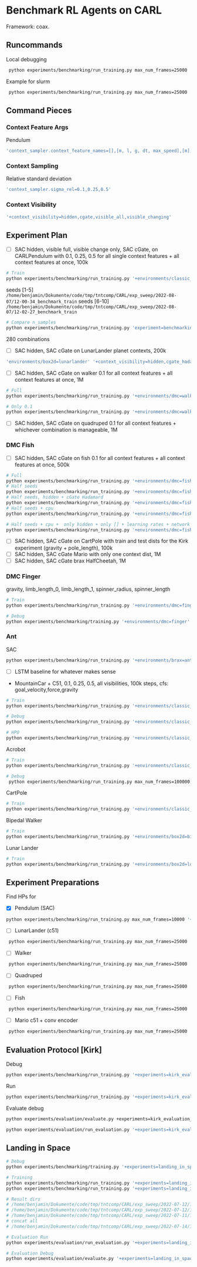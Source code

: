 # Benchmark RL Agents on CARL
Framework: coax.

## Runcommands
Local debugging
```bash
 python experiments/benchmarking/run_training.py max_num_frames=25000 '+environments/classic_control=pendulum' '+context_visibility=hidden' 'wandb.debug=true'
```

Example for slurm
```bash
 python experiments/benchmarking/run_training.py max_num_frames=25000 '+environments/classic_control=pendulum' '+context_visibility=hidden' 'wandb.debug=true' 'seed=range(1,11)' '+slurm=cpushort' -m
```

## Command Pieces

### Context Feature Args
Pendulum
```bash
'context_sampler.context_feature_names=[],[m, l, g, dt, max_speed],[m],[g],[l],[dt],[max_speed]'
```

### Context Sampling
Relative standard deviation
```bash
'context_sampler.sigma_rel=0.1,0.25,0.5'
```

### Context Visibility
```bash
'+context_visibility=hidden,cgate,visible_all,visible_changing'
```


## Experiment Plan
- [ ] SAC hidden, visible full, visible change only, SAC cGate, on CARLPendulum with 0.1, 0.25, 0.5 for all single context features + all context features at once, 100k
```bash
# Train
python experiments/benchmarking/run_training.py '+environments/classic_control=pendulum' 'seed=range(1,11)' '+context_visibility=hidden,cgate_hadamard,cgate_lstm,visible_all,visible_changing' 'context_sampler.context_feature_names=[],[m, l, g, dt, max_speed],[m],[g],[l],[dt],[max_speed]' 'context_sampler.sigma_rel=0.1,0.25,0.5' '+slurm=cpushort' 'hydra.launcher.cpus_per_task=1' 'hydra.launcher.timeout_min=240' -m
```
seeds [1-5]
`/home/benjamin/Dokumente/code/tmp/tntcomp/CARL/exp_sweep/2022-08-07/12-00-34_benchmark_train`
seeds [6-10]
`/home/benjamin/Dokumente/code/tmp/tntcomp/CARL/exp_sweep/2022-08-07/12-02-27_benchmark_train`


```bash
# Compare n_samples
python experiments/benchmarking/run_training.py 'experiment=benchmarking_n_samples' '+environments/classic_control=pendulum' 'seed=range(1,6)' '+context_visibility=hidden,cgate_hadamard,cgate_lstm' 'context_sampler.context_feature_names=[],[m, l, g, dt, max_speed],[m],[g],[l],[dt],[max_speed]' 'context_sampler.n_samples=100,1000,10000' 'context_sampler.sigma_rel=0.1' '+slurm=cpushort' 'hydra.launcher.timeout_min=240' -m
```
280 combinations

- [ ] SAC hidden, SAC cGate on LunarLander planet contexts, 200k
```bash
'environments/box2d=lunarlander' '+context_visibility=hidden,cgate_hadamard'
```
- [ ] SAC hidden, SAC cGate on walker 0.1 for all context features + all context features at once, 1M
```bash
# Full
python experiments/benchmarking/run_training.py '+environments/dmc=walker' 'seed=range(1,11)' '+context_visibility=hidden,cgate_hadamard,cgate_lstm,visible_all,visible_changing' 'context_sampler.context_feature_names=[],[gravity,density,joint_damping],[gravity],[density],[joint_damping]' 'context_sampler.sigma_rel=0.1,0.25,0.5' '+slurm=gpu' -m

# Only 0.1
python experiments/benchmarking/run_training.py '+environments/dmc=walker' 'seed=range(1,11)' '+context_visibility=hidden,cgate_hadamard,cgate_lstm,visible_all,visible_changing' 'context_sampler.context_feature_names=[],[gravity,density,joint_damping],[gravity],[density],[joint_damping]' 'context_sampler.sigma_rel=0.1' '+slurm=cpu' -m
```
- [ ] SAC hidden, SAC cGate on quadruped 0.1 for all context features + whichever combination is manageable, 1M

### DMC Fish
- [ ] SAC hidden, SAC cGate on fish 0.1 for all context features + all context features at once, 500k
```bash
# Full
python experiments/benchmarking/run_training.py '+environments/dmc=fish' 'seed=range(1,11)' '+context_visibility=hidden,cgate_hadamard,cgate_lstm,visible_all,visible_changing' 'context_sampler.context_feature_names=[],[gravity,density,joint_damping],[gravity],[density],[joint_damping]' 'context_sampler.sigma_rel=0.1,0.25,0.5' '+slurm=gpu' -m
# Half seeds
python experiments/benchmarking/run_training.py '+environments/dmc=fish' 'seed=range(1,6)' '+context_visibility=hidden,cgate_hadamard,cgate_lstm,visible_all,visible_changing' 'context_sampler.context_feature_names=[],[gravity,density,joint_damping],[gravity],[density],[joint_damping]' 'context_sampler.sigma_rel=0.1,0.25,0.5' '+slurm=gpu' -m
# Half seeds, hidden + cGate Hadamard
python experiments/benchmarking/run_training.py '+environments/dmc=fish' 'seed=range(1,6)' '+context_visibility=hidden,cgate_hadamard' 'context_sampler.context_feature_names=[],[gravity,density,joint_damping],[gravity],[density],[joint_damping]' 'context_sampler.sigma_rel=0.1,0.25,0.5' '+slurm=gpu' -m
# Half seeds + cpu
python experiments/benchmarking/run_training.py '+environments/dmc=fish' 'seed=range(1,6)' '+context_visibility=hidden,cgate_hadamard,cgate_lstm,visible_all,visible_changing' 'context_sampler.context_feature_names=[],[gravity,density,joint_damping],[gravity],[density],[joint_damping]' 'context_sampler.sigma_rel=0.1,0.25,0.5' '+slurm=cpu' -m

# Half seeds + cpu +  only hidden + only [] + learning rates + network widths
python experiments/benchmarking/run_training.py '+environments/dmc=fish' 'seed=range(1,6)' '+context_visibility=hidden' 'context_sampler.context_feature_names=[]' 'context_sampler.sigma_rel=0.1' '+slurm=cpu' 'learning_rate=0.001,0.02,0.005'  'network.width=32,64' 'hydra.launcher.mem_gb=10' -m
 ```
- [ ] SAC hidden, SAC cGate on CartPole with train and test dists for the Kirk experiment (gravity + pole_length), 100k
- [ ] SAC hidden, SAC cGate Mario with only one context dist, 1M
- [ ] SAC hidden, SAC cGate brax HalfCheetah, 1M

### DMC Finger
gravity, limb_length_0, limb_length_1, spinner_radius, spinner_length
```bash
# Train
python experiments/benchmarking/run_training.py '+environments/dmc=finger' 'seed=range(1,11)' '+context_visibility=hidden,cgate_hadamard,cgate_lstm,visible_all,visible_changing' 'context_sampler.context_feature_names=[],[limb_length_0,limb_length_1,spinner_length],[limb_length_0],[limb_length_1],[spinner_length]' 'context_sampler.sigma_rel=0.1,0.25,0.5' '+slurm=gpu' -m

# Debug
python experiments/benchmarking/training.py '+environments/dmc=finger' 'seed=4' '+context_visibility=cgate_hadamard' 'context_sampler.context_feature_names=[limb_length_0,limb_length_1,spinner_length]' 'context_sampler.sigma_rel=0.5' wandb.debug=true
```

### Ant
SAC
```bash
python experiments/benchmarking/run_training.py '+environments/brax=ant' 'seed=range(1,11)' '+context_visibility=hidden,cgate_hadamard,cgate_lstm,visible_all,visible_changing' 'context_sampler.context_feature_names=[],[gravity,friction,joint_stiffness],[gravity],[friction],[joint_stiffness]' 'context_sampler.sigma_rel=0.1,0.25,0.5' '+slurm=gpu' -m
```

- [ ] LSTM baseline for whatever makes sense

- MountainCar +  C51, 0.1, 0.25, 0.5, all visibilities, 100k steps, cfs: goal_velocity,force,gravity
```bash
# Train
python experiments/benchmarking/run_training.py '+environments/classic_control=mountaincar' 'seed=range(1,11)' '+context_visibility=hidden,cgate_hadamard,cgate_lstm,visible_all,visible_changing' 'context_sampler.context_feature_names=[],[goal_velocity,force,gravity],[goal_velocity],[force],[gravity]' 'context_sampler.sigma_rel=0.1,0.25,0.5' '+slurm=cpushort' -m

# Debug
python experiments/benchmarking/run_training.py '+environments/classic_control=mountaincar' max_num_frames=150_000 'seed=1' '+context_visibility=hidden' 'context_sampler.context_feature_names=[]' 'context_sampler.sigma_rel=0.1' 'wandb.debug=True'

# HPO
python experiments/benchmarking/run_training.py '+environments/classic_control=mountaincar' max_num_frames=1_000 'seed=456' '+context_visibility=hidden' 'context_sampler.context_feature_names=[]' '+hpo=mountaincar' 'wandb.debug=True' 'hydra.launcher=submitit_smac_local' -m
```

Acrobot
```bash
# Train
python experiments/benchmarking/run_training.py '+environments/classic_control=acrobot' 'seed=range(1,11)' '+context_visibility=hidden,cgate_hadamard,cgate_lstm,visible_all,visible_changing' 'context_sampler.context_feature_names=[],[link_length_1,link_length_2,link_mass_1,link_mass_2],[link_length_1],[link_length_2],[link_mass_1],[link_mass_2]' 'context_sampler.sigma_rel=0.1,0.25,0.5' '+slurm=cpushort' 'hydra.launcher.timeout_min=240' -m
```

```bash
# Debug
 python experiments/benchmarking/run_training.py max_num_frames=100000 '+environments/classic_control=acrobot' '+context_visibility=hidden' 'wandb.debug=true' '+algorithm=c51' 'eval_episodes=5' 
```

CartPole
```bash
# Train
python experiments/benchmarking/run_training.py '+environments/classic_control=cartpole' 'seed=range(1,11)' '+context_visibility=hidden,cgate_hadamard,cgate_lstm,visible_all,visible_changing' 'context_sampler.context_feature_names=[],[gravity],[masscart],[masspole],[pole_length],[gravity,masscart,masspole,pole_length]' 'context_sampler.sigma_rel=0.1,0.25,0.5' '+slurm=cpushort' 'hydra.launcher.timeout_min=240' -m
```

Bipedal Walker
```bash
# Train
python experiments/benchmarking/run_training.py '+environments/box2d=bipedalwalker' 'seed=range(1,11)' '+context_visibility=hidden,cgate_hadamard,cgate_lstm,visible_all,visible_changing' 'context_sampler.context_feature_names=[],[FRICTION],[GRAVITY_Y],[MOTORS_TORQUE],[FRICTION,GRAVITY_Y,MOTORS_TORQUE]' 'context_sampler.sigma_rel=0.1,0.25,0.5' '+slurm=cpu' -m
```

Lunar Lander
```bash
# Train
python experiments/benchmarking/run_training.py '+environments/box2d=lunarlander' 'seed=range(1,11)' '+context_visibility=hidden,cgate_hadamard,cgate_lstm,visible_all,visible_changing' 'context_sampler.context_feature_names=[],[MAIN_ENGINE_POWER],[GRAVITY_Y],[SIDE_ENGINE_POWER],[MAIN_ENGINE_POWER,GRAVITY_Y,SIDE_ENGINE_POWER]' 'context_sampler.sigma_rel=0.1,0.25,0.5' '+slurm=cpu' -m
```


## Experiment Preparations
Find HPs for
- [x] Pendulum (SAC)
```bash
python experiments/benchmarking/run_training.py max_num_frames=10000 '+environments/classic_control=pendulum' '+context_visibility=hidden' 'wandb.debug=true' 'eval_episodes=5' 
```
- [ ] LunarLander (c51)
```bash
 python experiments/benchmarking/run_training.py max_num_frames=25000 '+environments/box2d=lunarlander' '+context_visibility=hidden' 'wandb.debug=true' '+algorithm=c51' 'eval_episodes=5' 
```
- [ ] Walker 
```bash
 python experiments/benchmarking/run_training.py max_num_frames=25000 '+environments/dmc=walker' '+context_visibility=hidden' 'wandb.debug=true' 'eval_episodes=5' 
```
- [ ] Quadruped
```bash
 python experiments/benchmarking/run_training.py max_num_frames=25000 '+environments/dmc=quadruped' '+context_visibility=hidden' 'wandb.debug=true' 'eval_episodes=5' 
```
- [ ] Fish
```bash
 python experiments/benchmarking/run_training.py max_num_frames=25000 '+environments/dmc=fish' '+context_visibility=hidden' 'wandb.debug=true' 'eval_episodes=5' 
```
- [ ] Mario c51 + conv encoder
```bash
 python experiments/benchmarking/run_training.py max_num_frames=25000 '+environments/misc=mario' '+context_visibility=hidden' 'wandb.debug=true' 'eval_episodes=5' 
```

## Evaluation Protocol [Kirk]
Debug
```bash
python experiments/benchmarking/run_training.py '+experiments=kirk_evaluation_protocol' 'wandb.debug=true' 'eval_episodes=5' 
```

Run
```bash
python experiments/benchmarking/run_training.py '+experiments=kirk_evaluation_protocol' 'seed=range(1,11)' 'kirk_evaluation_protocol.mode=A,B,C' '+context_visibility=hidden,cgate,visible_all,visible_changing' -m
```

Evaluate debug
```bash
python experiments/evaluation/evaluate.py +experiments=kirk_evaluation_protocol kirk_evaluation_protocol.distribution_type=test_extrapolation_all wandb.debug=True
```

```bash
python experiments/evaluation/run_evaluation.py '+experiments=kirk_evaluation_protocol' 'kirk_evaluation_protocol.distribution_type=train,test_interpolation,test_interpolation_combinatorial,test_extrapolation_single,test_extrapolation_all' -m --result_dir '/home/benjamin/Dokumente/code/tmp/tntcomp/CARL/exp_sweep/2022-07-01/14-14-50_benchmark_train/'
```

## Landing in Space
```bash
# Debug
python experiments/benchmarking/training.py '+experiments=landing_in_space' 'wandb.debug=true' 'eval_episodes=5'

# Training
python experiments/benchmarking/run_training.py '+experiments=landing_in_space' 'seed=range(1,11)' '+context_visibility=hidden,cgate_hadamard,cgate_lstm' -m
python experiments/benchmarking/run_training.py '+experiments=landing_in_space' 'seed=range(1,11)' '+context_visibility=visible_all,visible_changing' -m  

# Result dirs
# /home/benjamin/Dokumente/code/tmp/tntcomp/CARL/exp_sweep/2022-07-12/12-45-57_benchmark_train/
# /home/benjamin/Dokumente/code/tmp/tntcomp/CARL/exp_sweep/2022-07-12/10-27-33_benchmark_train/
# /home/benjamin/Dokumente/code/tmp/tntcomp/CARL/exp_sweep/2022-07-11/17-45-22_benchmark_train/
# concat all
# /home/benjamin/Dokumente/code/tmp/tntcomp/CARL/exp_sweep/2022-07-14/16-21-59_benchmark_train

# Evaluation Run
python experiments/evaluation/run_evaluation.py '+experiments=landing_in_space' --result_dir '/home/benjamin/Dokumente/code/tmp/tntcomp/CARL/exp_sweep/2022-07-14/16-21-59_benchmark_train' -m

# Evaluation Debug
python experiments/evaluation/evaluate.py '+experiments=landing_in_space' results_path='/home/benjamin/Dokumente/code/tmp/tntcomp/CARL/exp_sweep/2022-07-12/12-45-57_benchmark_train/0' 'wandb.debug=True'

```

